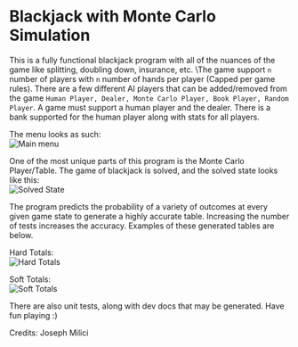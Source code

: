 # Blackjack with Monte Carlo Simulation

This is a fully functional blackjack program with all of the nuances of the game like splitting, doubling down, insurance, etc. \The game support `n` number of players with `n` number of hands per player (Capped per game rules).
There are a few different AI players that can be added/removed from the game `Human Player, Dealer, Monte Carlo Player, Book Player, Random Player`. A game must support a human player and the dealer. There is a bank supported for the human player along with stats for all players.

The menu looks as such: \
![Main menu](https://www.josephmilici.com/terminal.png)

One of the most unique parts of this program is the Monte Carlo Player/Table. The game of blackjack is solved, and the solved state looks like this: \
![Solved State](https://www.josephmilici.com/blackjackSolved.png)

The program predicts the probability of a variety of outcomes at every given game state to generate a highly accurate table. Increasing the number of tests increases the accuracy.
Examples of these generated tables are below.

Hard Totals: \
![Hard Totals](https://josephmilici.com/hardTable.png)

Soft Totals: \
![Soft Totals](https://josephmilici.com/softTable.png)


There are also unit tests, along with dev docs that may be generated. 
Have fun playing :)

Credits: Joseph Milici

